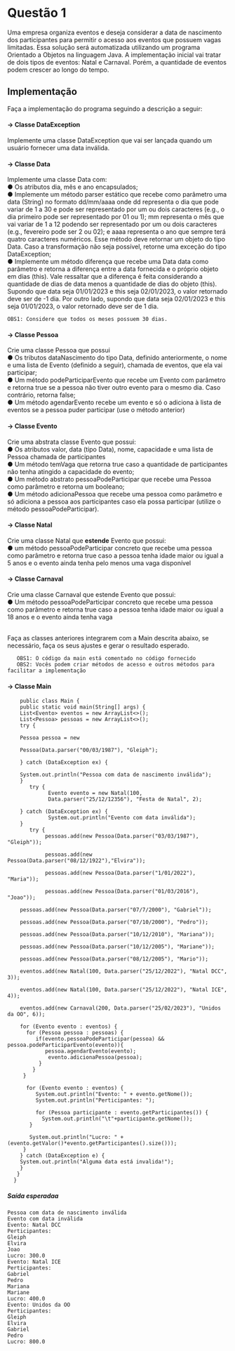 # Questão 1 

Uma empresa organiza eventos e deseja considerar a data de  nascimento dos participantes para permitir o acesso aos eventos que possuem vagas limitadas. Essa solução será automatizada utilizando um programa Orientado a Objetos na linguagem Java. A
implementação inicial vai tratar de dois tipos de eventos: Natal e Carnaval. Porém, a quantidade de eventos podem crescer ao longo do tempo.

 
## Implementação 
Faça a implementação do programa seguindo a descrição a seguir:

#### -> Classe  DataException 
Implemente uma classe DataException que vai ser lançada quando um usuário fornecer uma data inválida.

#### -> Classe Data 
Implemente uma classe Data com: <br>
●  Os atributos dia, mês e ano encapsulados; <br>
● Implemente um método parser estático que recebe como parâmetro uma data (String) no formato dd/mm/aaaa onde dd representa o dia que pode variar de 1 a 30 e pode ser representado por um ou dois caracteres (e.g., o dia primeiro pode ser representado por 01 ou 1); mm representa
o mês que vai variar de 1 a 12 podendo ser representado por um ou dois caracteres (e.g., fevereiro pode ser 2 ou 02); e aaaa representa o ano que sempre terá quatro caracteres numéricos. Esse método deve retornar um objeto do tipo
Data. Caso a transformação não seja possível, retorne uma exceção do tipo DataException; <br>
● Implemente um método diferença que recebe uma Data data como parâmetro e retorna a diferença entre a data fornecida e o próprio objeto em dias (this). Vale ressaltar que a
diferença é feita considerando a quantidade de dias de data menos a quantidade de dias do objeto (this). Supondo que data seja 01/01/2023 e this seja 02/01/2023, o valor retornado deve ser de -1 dia. Por outro lado, supondo que
data seja 02/01/2023 e this seja 01/01/2023, o valor retornado deve ser de 1 dia. 

    OBS1: Considere que todos os meses possuem 30 dias.
    

#### -> Classe Pessoa
  Crie uma classe Pessoa que possui <br> 
● Os tributos dataNascimento do tipo Data, definido anteriormente, o nome e uma lista de Evento (definido a seguir), chamada de eventos, que ela vai participar; <br>
● Um método podeParticiparEvento que recebe um Evento com parâmetro e retorna true se a pessoa não tiver outro evento para o mesmo dia. Caso contrário, retorna false; <br>
● Um método agendarEvento recebe um evento e só o adiciona à lista de eventos se a pessoa puder participar (use o método anterior) <br>

#### -> Classe Evento
 Crie uma abstrata classe Evento que possui: <br>
● Os atributos valor, data (tipo Data), nome, capacidade e uma lista de Pessoa chamada de participantes <br>
● Um método temVaga que retorna true caso a quantidade de participantes não tenha atingido a capacidade do evento; <br>
● Um método abstrato pessoaPodeParticipar que recebe uma Pessoa como parâmetro e retorna um booleano;<br>
● Um método adicionaPessoa que recebe uma pessoa como parâmetro e só adiciona a pessoa aos participantes caso ela possa participar (utilize o método pessoaPodeParticipar). <br>

#### -> Classe Natal
Crie uma classe Natal que **estende** Evento que possui: <br>
● um método pessoaPodeParticipar concreto que recebe uma pessoa como parâmetro e retorna true caso a pessoa tenha idade maior ou igual a 5 anos e o evento ainda tenha pelo
menos uma vaga disponível

#### -> Classe Carnaval
Crie uma classe Carnaval que estende Evento que possui: <br>
● Um método pessoaPodeParticipar concreto que recebe uma pessoa como parâmetro e retorna true caso a pessoa tenha idade maior ou igual a 18 anos e o evento ainda tenha
vaga <br>
<br>


Faça as classes anteriores integrarem com a Main descrita abaixo, se necessário, faça os seus ajustes e gerar o resultado esperado.

       OBS1: O código da main está comentado no código fornecido
       OBS2: Vocês podem criar métodos de acesso e outros métodos para facilitar a implementação
       
#### -> Classe Main

        public class Main {
        public static void main(String[] args) {
        List<Evento> eventos = new ArrayList<>();
        List<Pessoa> pessoas = new ArrayList<>();
        try {

        Pessoa pessoa = new

        Pessoa(Data.parser("00/03/1987"), "Gleiph");

        } catch (DataException ex) {

        System.out.println("Pessoa com data de nascimento inválida");
        }
           try {
                 Evento evento = new Natal(100,
                 Data.parser("25/12/12356"), "Festa de Natal", 2);
                 
        } catch (DataException ex) {
                 System.out.println("Evento com data inválida");
        } 
           try {
                pessoas.add(new Pessoa(Data.parser("03/03/1987"), "Gleiph"));
        
                pessoas.add(new Pessoa(Data.parser("08/12/1922"),"Elvira"));

                pessoas.add(new Pessoa(Data.parser("1/01/2022"), "Maria"));

                pessoas.add(new Pessoa(Data.parser("01/03/2016"), "Joao"));

        pessoas.add(new Pessoa(Data.parser("07/7/2000"), "Gabriel"));

        pessoas.add(new Pessoa(Data.parser("07/10/2000"), "Pedro"));

        pessoas.add(new Pessoa(Data.parser("10/12/2010"), "Mariana"));

        pessoas.add(new Pessoa(Data.parser("10/12/2005"), "Mariane"));

        pessoas.add(new Pessoa(Data.parser("08/12/2005"), "Mario"));

        eventos.add(new Natal(100, Data.parser("25/12/2022"), "Natal DCC", 3));

        eventos.add(new Natal(100, Data.parser("25/12/2022"), "Natal ICE", 4));

        eventos.add(new Carnaval(200, Data.parser("25/02/2023"), "Unidos da OO", 6));
        
        for (Evento evento : eventos) {
          for (Pessoa pessoa : pessoas) {
             if(evento.pessoaPodeParticipar(pessoa) && pessoa.podeParticiparEvento(evento)){
                pessoa.agendarEvento(evento);
                 evento.adicionaPessoa(pessoa);
              }
            }
         }
         
          for (Evento evento : eventos) {
             System.out.println("Evento: " + evento.getNome());
             System.out.println("Perticipantes: ");
            
             for (Pessoa participante : evento.getParticipantes()) {
               System.out.println("\t"+participante.getNome());
           }

           System.out.println("Lucro: " + (evento.getValor()*evento.getParticipantes().size()));
         }
        } catch (DataException e) {
        System.out.println("Alguma data está invalida!");
        }
       }
      }


##### *Saída esperadaa*

    Pessoa com data de nascimento inválida
    Evento com data inválida
    Evento: Natal DCC
    Perticipantes:
    Gleiph
    Elvira
    Joao
    Lucro: 300.0
    Evento: Natal ICE
    Perticipantes:
    Gabriel
    Pedro
    Mariana
    Mariane
    Lucro: 400.0
    Evento: Unidos da OO
    Perticipantes:
    Gleiph
    Elvira
    Gabriel
    Pedro
    Lucro: 800.0
   
